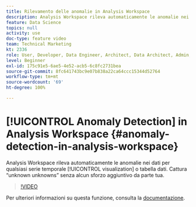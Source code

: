 ```yaml
---
title: Rilevamento delle anomalie in Analysis Workspace
description: Analysis Workspace rileva automaticamente le anomalie nei dati per qualsiasi visualizzazione o tabella di dati relativi a serie temporali. Cattura “unknown unknowns” senza alcun sforzo aggiuntivo da parte tua.
feature: Data Science
topics: null
activity: use
doc-type: feature video
team: Technical Marketing
kt: 2336
role: User, Developer, Data Engineer, Architect, Data Architect, Admin, Leader
level: Beginner
exl-id: 175c91e5-6ae5-4e52-acb5-6c8fc2731bea
source-git-commit: 8fc641743bc9e07b838a22ca64ccc15344d52764
workflow-type: tm+mt
source-wordcount: '69'
ht-degree: 100%

---
```


# [!UICONTROL Anomaly Detection] in Analysis Workspace {#anomaly-detection-in-analysis-workspace}

Analysis Workspace rileva automaticamente le anomalie nei dati per qualsiasi serie temporale [!UICONTROL visualization] o tabella dati. Cattura “unknown unknowns” senza alcun sforzo aggiuntivo da parte tua.

>[!VIDEO](https://video.tv.adobe.com/v/25444/?quality=12&learn=on)

Per ulteriori informazioni su questa funzione, consulta la [documentazione](https://experienceleague.adobe.com/docs/analytics/analyze/analysis-workspace/virtual-analyst/anomaly-detection/anomaly-detection.html?lang=it).
